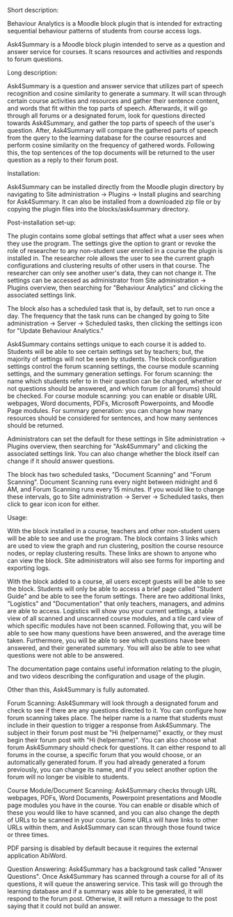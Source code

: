 Short description:

Behaviour Analytics is a Moodle block plugin that is intended for extracting
sequential behaviour patterns of students from course access logs.

Ask4Summary is a Moodle block plugin intended to serve as a question and answer
service for courses. It scans resources and activities and responds to forum
questions.


Long description:

Ask4Summary is a question and answer service that utilizes part of speech
recognition and cosine similarity to generate a summary. It will scan through
certain course activities and resources and gather their sentence content, and
words that fit within the top parts of speech. Afterwards, it will go through
all forums or a designated forum, look for questions directed towards
Ask4Summary, and gather the top parts of speech of the user's question. After,
Ask4Summary will compare the gathered parts of speech from the query to the
learning database for the course resources and perform cosine similarity on
the frequency of gathered words. Following this, the top sentences of the top
documents will be returned to the user question as a reply to their forum post.


Installation:

Ask4Summary can be installed directly from the Moodle plugin directory
by navigating to Site administration -> Plugins -> Install plugins and searching
for Ask4Summary. It can also be installed from a downloaded zip file or
by copying the plugin files into the blocks/ask4summary directory.


Post-installation set-up:

The plugin contains some global settings that affect what a user sees when they
use the program. The settings give the option to grant or revoke the role of
researcher to any non-student user enroled in a course the plugin is installed
in. The researcher role allows the user to see the current graph configurations
and clustering results of other users in that course. The researcher can only
see another user's data, they can not change it. The settings can be accessed
as administrator from Site administration -> Plugins overview, then searching
for "Behaviour Analytics" and clicking the associated settings link.

The block also has a scheduled task that is, by default, set to run once a day.
The frequency that the task runs can be changed by going to
Site administration -> Server -> Scheduled tasks, then clicking the settings
icon for "Update Behaviour Analytics."

Ask4Summary contains settings unique to each course it is added to.
Students will be able to see certain settings set by teachers; but, the
majority of settings will not be seen by students. The block configuration
settings control the forum scanning settings, the course module scanning
settings, and the summary generation settings. For forum scanning: the name
which students refer to in their question can be changed, whether or not
questions should be answered, and which forum (or all forums) should be
checked. For course module scanning: you can enable or disable URL webpages,
Word documents, PDFs, Microsoft Powerpoints, and Moodle Page modules. For
summary generation: you can change how many resources should be considered
for sentences, and how many sentences should be returned.

Administrators can set the default for these settings in
Site administration -> Plugins overview, then searching for "Ask4Summary" and
clicking the associated settings link. You can also change whether the block
itself can change if it should answer questions.

The block has two scheduled tasks, "Document Scanning" and "Forum Scanning".
Document Scanning runs every night between midnight and 6 AM, and Forum
Scanning runs every 15 minutes. If you would like to change these intervals, go
to Site administration -> Server -> Scheduled tasks, then click to gear icon
icon for either.


Usage:

With the block installed in a course, teachers and other non-student users will
be able to see and use the program. The block contains 3 links which are used to
view the graph and run clustering, position the course resource nodes, or replay
clustering results. These links are shown to anyone who can view the block. Site
administrators will also see forms for importing and exporting logs.

With the block added to a course, all users except guests will be able to see
the block. Students will only be able to access a brief page called
"Student Guide" and be able to see the forum settings. There are two additional
links, "Logistics" and "Documentation" that only teachers, managers, and admins
are able to access. Logistics will show you your current settings, a table view
of all scanned and unscanned course modules, and a tile card view of which
specific modules have not been scanned. Following that, you will be able to
see how many questions have been answered, and the average time taken. 
Furthermore, you will be able to see which questions have been answered, and
their generated summary. You will also be able to see what questions were not
able to be answered.

The documentation page contains useful information relating to the plugin, and
two videos describing the configuration and usage of the plugin.

Other than this, Ask4Summary is fully automated.

Forum Scanning:
Ask4Summary will look through a designated forum and check to see if there are
any questions directed to it. You can configure how forum scanning takes place.
The helper name is a name that students must include in their question to
trigger a response from Ask4Summary. The subject in their forum post must be
"Hi (helpername)" exactly, or they must begin their forum post with 
"Hi (helpername)". You can also choose what forum Ask4Summary should check for
questions. It can either respond to all forums in the course, a specific forum
that you would choose, or an automatically generated forum. If you had already
generated a forum previously, you can change its name, and if you select
another option the forum will no longer be visible to students.

Course Module/Document Scanning:
Ask4Summary checks through URL webpages, PDFs, Word Documents, Powerpoint
presentations and Moodle page modules you have in the course. You can enable
or disable which of these you would like to have scanned, and you can also
change the depth of URLs to be scanned in your course. Some URLs will have
links to other URLs within them, and Ask4Summary can scan through those found
twice or three times.

PDF parsing is disabled by default because it requires the external application
AbiWord.

Question Answering:
Ask4Summary has a background task called "Answer Questions". Once Ask4Summary
has scanned through a course for all of its questions, it will queue the
answering service. This task will go through the learning database and if a
summary was able to be generated, it will respond to the forum post. Otherwise,
it will return a message to the post saying that it could not build an answer.